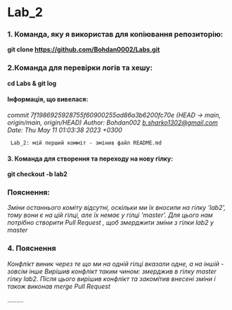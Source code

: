 # Lab_2

### 1. Команда, яку я використав для копіювання репозиторію:
**git clone https://github.com/Bohdan0002/Labs.git**

### 2.Команда для перевірки логів та хешу:
**cd Labs & git log**
#### Інформація, що вивелася:
*commit 7f1986925928755f60900255ad86a3b6200fc70e (HEAD -> main, origin/main, origin/HEAD)*
*Author: Bohdan002 <b.sharko1302@gmail.com>*
*Date:   Thu May 11 01:03:38 2023 +0300*

     Lab_2: мій перший комміт - змінив файл README.md

#### 3. Команда для створення та переходу на нову гілку:
**git checkout -b lab2**

### Пояснення:
*Зміни останнього коміту відсутні, оскільки ми їх вносили на гілку 'lab2', тому вони є на цій гілці,* 
*але їх немає у гілці 'master'. Для цього нам потрібно створити Pull Request , щоб змерджити зміни з* 
*гілки lab2 у master*

### 4. Пояснення
*Конфлікт виник через те що ми на одній гілці вказали одне, а на іншій - зовсім інше*
*Вирішив конфлікт таким чином: змерджив в гілку master гілку lab2. Після цього вирішив конфлікт* 
*та закомітив внесені зміни і також виконав merge Pull Request*

.........
